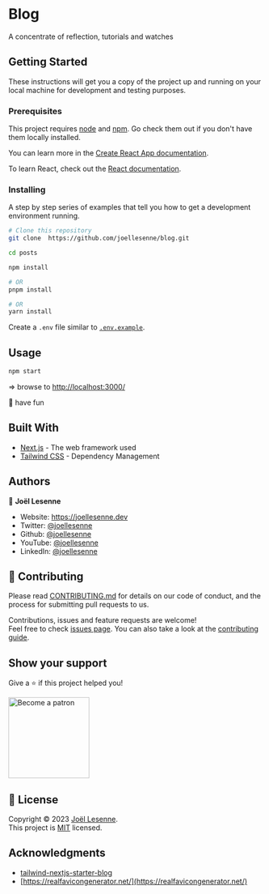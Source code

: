 # Blog

A concentrate of reflection, tutorials and watches

## Getting Started

These instructions will get you a copy of the project up and running on your local machine for development and testing purposes.

### Prerequisites

This project requires [node](https://nodejs.org) and [npm](https://npmjs.com). Go check them out if you don't have them locally installed.

You can learn more in the [Create React App documentation](https://facebook.github.io/create-react-app/docs/getting-started).

To learn React, check out the [React documentation](https://reactjs.org/).

### Installing

A step by step series of examples that tell you how to get a development environment running.

```sh
# Clone this repository
git clone  https://github.com/joellesenne/blog.git

cd posts

npm install

# OR
pnpm install

# OR
yarn install
```
Create a `.env` file similar to [`.env.example`](.env.example).

## Usage

```sh
npm start
```

=> browse to [http://localhost:3000/](http://localhost:3000/)

🎉 have fun

## Built With

-   [Next.js](https://nextjs.org/) - The web framework used
-   [Tailwind CSS](https://tailwindcss.com/) - Dependency Management

## Authors

👤 **Joël Lesenne**

- Website: https://joellesenne.dev
- Twitter: [@joellesenne](https://twitter.com/joellesenne)
- Github: [@joellesenne](https://github.com/joellesenne)
- YouTube: [@joellesenne](https://youtube.com/@joellesenne)
- LinkedIn: [@joellesenne](https://linkedin.com/in/joellesenne)

## 🤝 Contributing

Please read [CONTRIBUTING.md](https://gist.github.com/PurpleBooth/b24679402957c63ec426) for details on our code of conduct, and the process for submitting pull requests to us.

Contributions, issues and feature requests are welcome!<br />Feel free to check [issues page](https://github.com/joellesenne/blog/issues). You can also take a look at the [contributing guide](https://github.com/joellesenne/blog/blob/main/CONTRIBUTING.md).

## Show your support

Give a ⭐️ if this project helped you!

<a href="https://www.patreon.com/joellesenne">
  <img alt="Become a patron" src="https://c5.patreon.com/external/logo/become_a_patron_button@2x.png" width="160">
</a>

## 📝 License

Copyright © 2023 [Joël Lesenne](https://github.com/joellesenne). <br />
This project is [MIT](LICENSE) licensed.

## Acknowledgments

- [tailwind-nextjs-starter-blog](https://github.com/timlrx/tailwind-nextjs-starter-blog)
- [https://realfavicongenerator.net/](https://realfavicongenerator.net/)